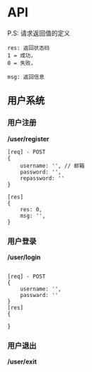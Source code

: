 
# API

P.S: 请求返回值的定义
```
res: 返回状态码 
1 = 成功，
0 = 失败，

msg: 返回信息
```

## 用户系统

### 用户注册
**/user/register**
```
[req] - POST
{
	username: '', // 邮箱
	password: '',
	repassword: ''
}

[res]
{
	res: 0,
	msg: '',
}
```

### 用户登录

**/user/login**
```

[req] - POST
{
	username: '',
	passward: ''
}
[res]
{
	
}

```

### 用户退出

**/user/exit**
